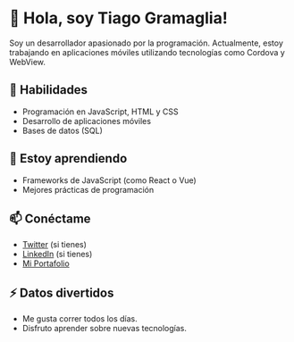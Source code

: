 # 👋 Hola, soy Tiago Gramaglia!

Soy un desarrollador apasionado por la programación. Actualmente, estoy trabajando en aplicaciones móviles utilizando tecnologías como Cordova y WebView.

## 🚀 Habilidades
- Programación en JavaScript, HTML y CSS
- Desarrollo de aplicaciones móviles
- Bases de datos (SQL)

## 🌱 Estoy aprendiendo
- Frameworks de JavaScript (como React o Vue)
- Mejores prácticas de programación

## 📫 Conéctame
- [Twitter](https://twitter.com/tu_usuario) (si tienes)
- [LinkedIn](https://linkedin.com/in/tu_usuario) (si tienes)
- [Mi Portafolio](https://tu_portafolio.com)

## ⚡ Datos divertidos
- Me gusta correr todos los días.
- Disfruto aprender sobre nuevas tecnologías.
